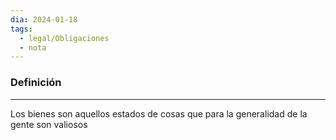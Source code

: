```yaml
---
dia: 2024-01-18
tags:
  - legal/Obligaciones
  - nota
---
```

### Definición
---
Los bienes son aquellos estados de cosas que para la generalidad de la gente son valiosos